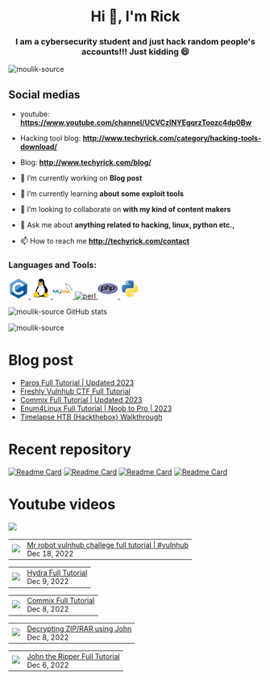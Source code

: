 <h1 align="center">Hi 👋, I'm Rick</h1>
<h3 align="center">I am a cybersecurity student and just hack random people's accounts!!! Just kidding 😄</h3>

<p align="left"> <img src="https://komarev.com/ghpvc/?username=moulik-source&label=Profile%20views&color=0e75b6&style=flat" alt="moulik-source" /> </p> 

## Social medias
- youtube: **https://www.youtube.com/channel/UCVCzINYEgqrzToozc4dp0Bw**
- Hacking tool blog: **http://www.techyrick.com/category/hacking-tools-download/**
- Blog: **http://www.techyrick.com/blog/**

- 🔭 I’m currently working on **Blog post**

- 🌱 I’m currently learning **about some exploit tools**

- 👯 I’m looking to collaborate on **with my kind of content makers**

- 💬 Ask me about **anything related to hacking, linux, python etc.,**

- 📫 How to reach me **http://techyrick.com/contact**


<h3 align="left">Languages and Tools:</h3>
<p align="left"> <a href="https://www.cprogramming.com/" target="_blank"> <img src="https://raw.githubusercontent.com/devicons/devicon/master/icons/c/c-original.svg" alt="c" width="40" height="40"/> </a> <a href="https://www.linux.org/" target="_blank"> <img src="https://raw.githubusercontent.com/devicons/devicon/master/icons/linux/linux-original.svg" alt="linux" width="40" height="40"/> </a> <a href="https://www.mysql.com/" target="_blank"> <img src="https://raw.githubusercontent.com/devicons/devicon/master/icons/mysql/mysql-original-wordmark.svg" alt="mysql" width="40" height="40"/> </a> <a href="https://www.perl.org/" target="_blank"> <img src="https://api.iconify.design/logos-perl.svg" alt="perl" width="40" height="40"/> </a> <a href="https://www.php.net" target="_blank"> <img src="https://raw.githubusercontent.com/devicons/devicon/master/icons/php/php-original.svg" alt="php" width="40" height="40"/> </a> <a href="https://www.python.org" target="_blank"> <img src="https://raw.githubusercontent.com/devicons/devicon/master/icons/python/python-original.svg" alt="python" width="40" height="40"/> </a> </p>



![moulik-source GitHub stats](https://github-readme-stats.vercel.app/api?username=moulik-source&show_icons=true&theme=vision-friendly-dark)

<p><img align="center" src="https://github-readme-streak-stats.herokuapp.com/?user=moulik-source&theme=vision-friendly-dark" alt="moulik-source" /></p>

# Blog post
<!-- BLOG-POST-LIST:START -->
- [Paros Full Tutorial | Updated 2023](https://techyrick.com/paros-full-tutorial/)
- [Freshly Vulnhub CTF Full Tutorial](https://techyrick.com/freshly-vulnhub-walkthrogh/)
- [Commix Full Tutorial | Updated 2023](https://techyrick.com/commix-full-tutorial/)
- [Enum4Linux Full Tutorial | Noob to Pro | 2023](https://techyrick.com/enum4linux-full-tutorial/)
- [Timelapse HTB &lpar;Hackthebox&rpar; Walkthrough](https://techyrick.com/timelapse-htb-hackthebox-walkthrough/)
<!-- BLOG-POST-LIST:END -->

# Recent repository 

[![Readme Card](https://github-readme-stats.vercel.app/api/pin/?username=moulik-source&repo=ddos&theme=outrun)](https://github.com/moulik-source/ddos) 
[![Readme Card](https://github-readme-stats.vercel.app/api/pin/?username=moulik-source&repo=port-scan&theme=outrun)](https://github.com/moulik-source/port-scan)
[![Readme Card](https://github-readme-stats.vercel.app/api/pin/?username=moulik-source&repo=moulik-source&theme=outrun)](https://github.com/moulik-source/moulik-source)
[![Readme Card](https://github-readme-stats.vercel.app/api/pin/?username=moulik-source&repo=hashmo&theme=outrun)](https://github.com/moulik-source/hashmo)

# Youtube videos

[<img src="https://img.shields.io/badge/-Subscribe-red?style=for-the-badge&logo=youtube&logoColor=white"/>](https://www.youtube.com/channel/UCVHmOOAGNcLK5k0i7G1gTrQ)

<!-- YOUTUBE:START --><table><tr><td><a href="https://www.youtube.com/watch?v=XCpYNPPWMVc"><img width="140px" src="https://i.ytimg.com/vi/XCpYNPPWMVc/mqdefault.jpg"></a></td>
<td><a href="https://www.youtube.com/watch?v=XCpYNPPWMVc">Mr robot vulnhub challege full tutorial | #vulnhub</a><br/>Dec 18, 2022</td></tr></table>
<table><tr><td><a href="https://www.youtube.com/watch?v=d2kbH1mncLQ"><img width="140px" src="https://i.ytimg.com/vi/d2kbH1mncLQ/mqdefault.jpg"></a></td>
<td><a href="https://www.youtube.com/watch?v=d2kbH1mncLQ">Hydra Full Tutorial</a><br/>Dec 9, 2022</td></tr></table>
<table><tr><td><a href="https://www.youtube.com/watch?v=b74p9o8r-40"><img width="140px" src="https://i.ytimg.com/vi/b74p9o8r-40/mqdefault.jpg"></a></td>
<td><a href="https://www.youtube.com/watch?v=b74p9o8r-40">Commix Full Tutorial</a><br/>Dec 8, 2022</td></tr></table>
<table><tr><td><a href="https://www.youtube.com/watch?v=Fa351izt_18"><img width="140px" src="https://i.ytimg.com/vi/Fa351izt_18/mqdefault.jpg"></a></td>
<td><a href="https://www.youtube.com/watch?v=Fa351izt_18">Decrypting ZIP/RAR using John</a><br/>Dec 8, 2022</td></tr></table>
<table><tr><td><a href="https://www.youtube.com/watch?v=RiWpXBMZXHU"><img width="140px" src="https://i.ytimg.com/vi/RiWpXBMZXHU/mqdefault.jpg"></a></td>
<td><a href="https://www.youtube.com/watch?v=RiWpXBMZXHU">John the Ripper Full Tutorial</a><br/>Dec 6, 2022</td></tr></table>
<!-- YOUTUBE:END -->


